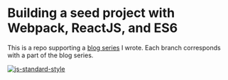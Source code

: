 # Building a seed project with Webpack, ReactJS, and ES6

This is a repo supporting a [blog series](http://www.jordanpapaleo.com/blog/) I wrote.  Each branch corresponds with a part of the blog series.

[![js-standard-style](https://cdn.rawgit.com/feross/standard/master/badge.svg)](https://github.com/feross/standard)
